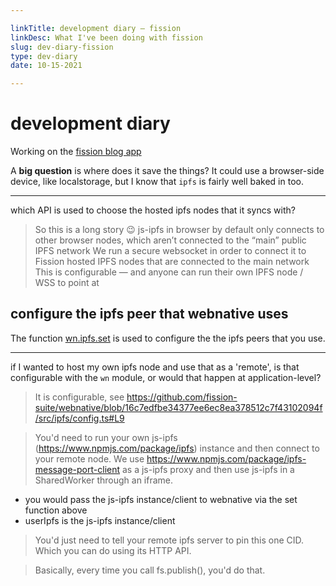 ```yaml
---

linkTitle: development diary — fission
linkDesc: What I've been doing with fission
slug: dev-diary-fission
type: dev-diary
date: 10-15-2021

---
```



# development diary

Working on the [fission blog app](https://github.com/nichoth/blog/tree/photo)

A __big question__ is where does it save the things? It could use a browser-side device, like localstorage, but I know that `ipfs` is fairly well baked in too. 

------------------------------------------

which API is used to choose the hosted ipfs nodes that it syncs with?

> So this is a long story 😉
> js-ipfs in browser by default only connects to other browser nodes, which aren’t connected to the “main” public IPFS network
We run a secure websocket in order to connect it to Fission hosted IPFS nodes that are connected to the main network
This is configurable — and anyone can run their own IPFS node / WSS to point at

## configure the ipfs peer that webnative uses
The function [wn.ipfs.set](https://github.com/fission-suite/webnative/blob/16c7edfbe34377ee6ec8ea378512c7f43102094f/src/ipfs/config.ts#L9) is used to configure the the ipfs peers that you use.

------------------------------

if I wanted to host my own ipfs node and use that as a 'remote', is that configurable with the `wn` module, or would that happen at application-level?

> It is configurable, see https://github.com/fission-suite/webnative/blob/16c7edfbe34377ee6ec8ea378512c7f43102094f/src/ipfs/config.ts#L9

> You'd need to run your own js-ipfs (https://www.npmjs.com/package/ipfs) instance and then connect to your remote node. We use https://www.npmjs.com/package/ipfs-message-port-client as a js-ipfs proxy and then use js-ipfs in a SharedWorker through an iframe.

* you would pass the js-ipfs instance/client to webnative via the set function above
* userIpfs is the js-ipfs instance/client

> You'd just need to tell your remote ipfs server to pin this one CID. Which you can do using its HTTP API.

> Basically, every time you call fs.publish(), you'd do that.



